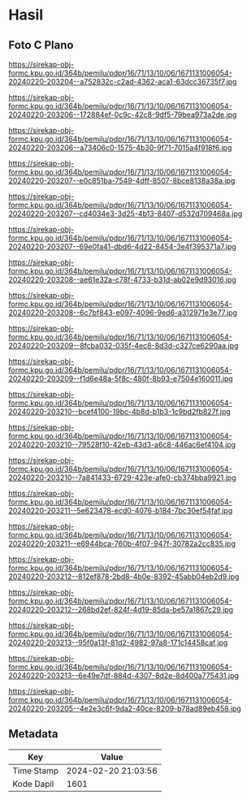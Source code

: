 # Hasil

## Foto C Plano

https://sirekap-obj-formc.kpu.go.id/364b/pemilu/pdpr/16/71/13/10/06/1671131006054-20240220-203204--a752832c-c2ad-4362-aca1-63dcc36735f7.jpg

https://sirekap-obj-formc.kpu.go.id/364b/pemilu/pdpr/16/71/13/10/06/1671131006054-20240220-203206--172884ef-0c9c-42c8-9df5-79bea973a2de.jpg

https://sirekap-obj-formc.kpu.go.id/364b/pemilu/pdpr/16/71/13/10/06/1671131006054-20240220-203206--a73406c0-1575-4b30-9f71-7015a4f918f6.jpg

https://sirekap-obj-formc.kpu.go.id/364b/pemilu/pdpr/16/71/13/10/06/1671131006054-20240220-203207--e0c851ba-7549-4dff-8507-8bce8138a38a.jpg

https://sirekap-obj-formc.kpu.go.id/364b/pemilu/pdpr/16/71/13/10/06/1671131006054-20240220-203207--cd4034e3-3d25-4b13-8407-d532d709468a.jpg

https://sirekap-obj-formc.kpu.go.id/364b/pemilu/pdpr/16/71/13/10/06/1671131006054-20240220-203207--69e0fa41-dbd6-4d22-8454-3e4f395371a7.jpg

https://sirekap-obj-formc.kpu.go.id/364b/pemilu/pdpr/16/71/13/10/06/1671131006054-20240220-203208--ae61e32a-c78f-4733-b31d-ab02e9d93016.jpg

https://sirekap-obj-formc.kpu.go.id/364b/pemilu/pdpr/16/71/13/10/06/1671131006054-20240220-203208--6c7bf843-e097-4096-9ed6-a312971e3e77.jpg

https://sirekap-obj-formc.kpu.go.id/364b/pemilu/pdpr/16/71/13/10/06/1671131006054-20240220-203209--8fcba032-035f-4ec8-8d3d-c327ce6290aa.jpg

https://sirekap-obj-formc.kpu.go.id/364b/pemilu/pdpr/16/71/13/10/06/1671131006054-20240220-203209--f1d6e48a-5f8c-480f-8b93-e7504e160011.jpg

https://sirekap-obj-formc.kpu.go.id/364b/pemilu/pdpr/16/71/13/10/06/1671131006054-20240220-203210--bcef4100-19bc-4b8d-b1b3-1c9bd2fb827f.jpg

https://sirekap-obj-formc.kpu.go.id/364b/pemilu/pdpr/16/71/13/10/06/1671131006054-20240220-203210--79528f10-42eb-43d3-a6c8-446ac6ef4104.jpg

https://sirekap-obj-formc.kpu.go.id/364b/pemilu/pdpr/16/71/13/10/06/1671131006054-20240220-203210--7a841433-6729-423e-afe0-cb374bba9921.jpg

https://sirekap-obj-formc.kpu.go.id/364b/pemilu/pdpr/16/71/13/10/06/1671131006054-20240220-203211--5e623478-ecd0-4076-b184-7bc30ef54faf.jpg

https://sirekap-obj-formc.kpu.go.id/364b/pemilu/pdpr/16/71/13/10/06/1671131006054-20240220-203211--e6944bca-760b-4f07-947f-30782a2cc835.jpg

https://sirekap-obj-formc.kpu.go.id/364b/pemilu/pdpr/16/71/13/10/06/1671131006054-20240220-203212--812ef878-2bd8-4b0e-8392-45abb04eb2d9.jpg

https://sirekap-obj-formc.kpu.go.id/364b/pemilu/pdpr/16/71/13/10/06/1671131006054-20240220-203212--268bd2ef-824f-4d19-85da-be57a1867c29.jpg

https://sirekap-obj-formc.kpu.go.id/364b/pemilu/pdpr/16/71/13/10/06/1671131006054-20240220-203213--95f0a13f-81d2-4982-97a8-171c14458caf.jpg

https://sirekap-obj-formc.kpu.go.id/364b/pemilu/pdpr/16/71/13/10/06/1671131006054-20240220-203213--6e49e7df-884d-4307-8d2e-8d400a775431.jpg

https://sirekap-obj-formc.kpu.go.id/364b/pemilu/pdpr/16/71/13/10/06/1671131006054-20240220-203205--4e2e3c6f-9da2-40ce-8209-b78ad89eb458.jpg


## Metadata

| Key        | Value               |
| ---------- | ------------------- |
| Time Stamp | 2024-02-20 21:03:56 |
| Kode Dapil | 1601                |



